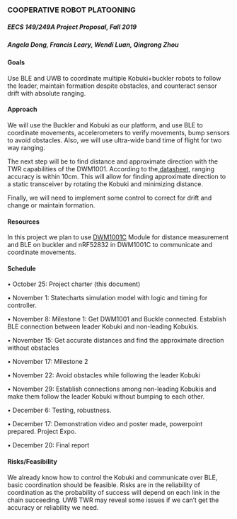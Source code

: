 ### **COOPERATIVE ROBOT PLATOONING**

##### EECS 149/249A Project Proposal, Fall 2019

##### Angela Dong, Francis Leary, Wendi Luan, Qingrong Zhou



#### **Goals**

Use BLE and UWB to coordinate multiple Kobuki+buckler robots to follow the leader, maintain formation despite obstacles, and counteract sensor drift with absolute ranging.

#### **Approach**

We will use the Buckler and Kobuki as our platform, and use BLE to coordinate movements, accelerometers to verify movements, bump sensors to avoid obstacles. Also, we will use ultra-wide band time of flight for two way ranging.

The next step will be to find distance and approximate direction with the TWR capabilities of the DWM1001. According to the[ datasheet](https://www.decawave.com/dwm1001/datasheet/), ranging accuracy is within 10cm. This will allow for finding approximate direction to a static transceiver by rotating the Kobuki and minimizing distance.

Finally, we will need to implement some control to correct for drift and change or maintain formation.

#### **Resources**

In this project we plan to use [DWM1001C](https://www.decawave.com/product/dwm1001-module/) Module for distance measurement and BLE on buckler and nRF52832 in DWM1001C to communicate and coordinate movements.

#### **Schedule**

• October 25: Project charter (this document)

• November 1: Statecharts simulation model with logic and timing for controller.

• November 8: Milestone 1: Get DWM1001 and Buckle connected. Establish BLE connection between leader Kobuki and non-leading Kobukis.

• November 15:  Get accurate distances and find the approximate direction without obstacles

• November 17: Milestone 2

• November 22: Avoid obstacles while following the leader Kobuki

• November 29: Establish connections among non-leading Kobukis and make them follow the leader Kobuki without bumping to each other.

• December 6: Testing, robustness.

• December 17: Demonstration video and poster made, powerpoint prepared. Project Expo.

• December 20: Final report

#### **Risks/Feasibility**

We already know how to control the Kobuki and communicate over BLE, basic coordination should be feasible. Risks are in the reliability of coordination as the probability of success will depend on each link in the chain succeeding. UWB TWR may reveal some issues if we can’t get the accuracy or reliability we need.

